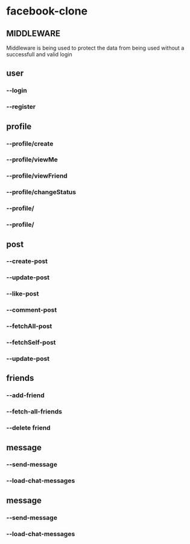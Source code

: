 # facebook-clone

## MIDDLEWARE

Middleware is being used to protect the data from being used without a successfull and valid login

## user

### --login

### --register

## profile

### --profile/create

### --profile/viewMe

### --profile/viewFriend

### --profile/changeStatus

### --profile/

### --profile/

## post

### --create-post

### --update-post

### --like-post

### --comment-post

### --fetchAll-post

### --fetchSelf-post

### --update-post

## friends

### --add-friend

### --fetch-all-friends

### --delete friend

## message

### --send-message

### --load-chat-messages

## message

### --send-message

### --load-chat-messages
